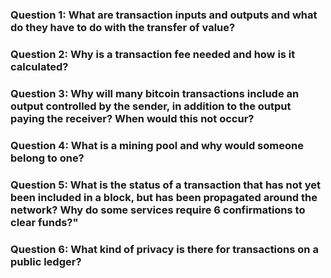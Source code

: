 ### Question 1: What are transaction inputs and outputs and what do they have to do with the transfer of value?

### Question 2: Why is a transaction fee needed and how is it calculated?

### Question 3: Why will many bitcoin transactions include an output controlled by the sender, in addition to the output paying the receiver? When would this not occur?

### Question 4: What is a mining pool and why would someone belong to one?

### Question 5: What is the status of a transaction that has not yet been included in a block, but has been propagated around the network? Why do some services require 6 confirmations to clear funds?"

### Question 6: What kind of privacy is there for transactions on a public ledger?
